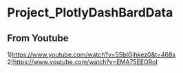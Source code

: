 # Project_PlotlyDashBardData

##  From Youtube


1)https://www.youtube.com/watch?v=5SbIGjhkez0&t=468s
2)https://www.youtube.com/watch?v=EMA75EEORoI
